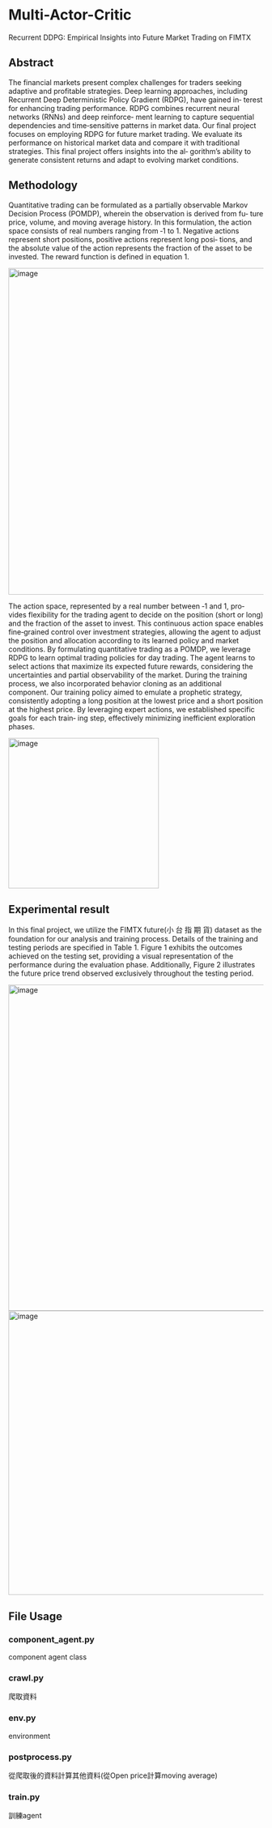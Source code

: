 # Multi-Actor-Critic
Recurrent DDPG: Empirical Insights into Future Market Trading on FIMTX

## Abstract
The financial markets present complex challenges for traders seeking adaptive and profitable strategies. Deep learning approaches, including Recurrent Deep Deterministic Policy Gradient (RDPG), have gained in‐ terest for enhancing trading performance.
RDPG combines recurrent neural networks (RNNs) and deep reinforce‐ ment learning to capture sequential dependencies and time‐sensitive patterns in market data.
Our final project focuses on employing RDPG for future market trading. We evaluate its performance on historical market data and compare it with traditional strategies. This final project offers insights into the al‐ gorithm’s ability to generate consistent returns and adapt to evolving market conditions.

## Methodology
Quantitative trading can be formulated as a partially observable Markov Decision Process (POMDP), wherein the observation is derived from fu‐ ture price, volume, and moving average history. In this formulation, the action space consists of real numbers ranging from ‐1 to 1. Negative actions represent short positions, positive actions represent long posi‐ tions, and the absolute value of the action represents the fraction of the asset to be invested. The reward function is defined in equation 1.

<img width="645" alt="image" src="https://github.com/jeannineshiu/Multi-Actor-Critic/assets/43820595/7fecf41d-c66b-4d6d-9c76-466c172d9899">

The action space, represented by a real number between ‐1 and 1, pro‐ vides flexibility for the trading agent to decide on the position (short or long) and the fraction of the asset to invest. This continuous action space enables fine‐grained control over investment strategies, allowing the agent to adjust the position and allocation according to its learned policy and market conditions.
By formulating quantitative trading as a POMDP, we leverage RDPG to learn optimal trading policies for day trading. The agent learns to select actions that maximize its expected future rewards, considering the uncertainties and partial observability of the market.
During the training process, we also incorporated behavior cloning as an additional component. Our training policy aimed to emulate a prophetic strategy, consistently adopting a long position at the lowest price and a short position at the highest price.
By leveraging expert actions, we established specific goals for each train‐ ing step, effectively minimizing inefficient exploration phases.

<img width="297" alt="image" src="https://github.com/jeannineshiu/Multi-Actor-Critic/assets/43820595/dcb59a8d-5900-43c4-b0c5-5e4ad10944bb">


## Experimental result
In this final project, we utilize the FIMTX future(小 台 指 期 貨) dataset as the foundation for our analysis and training process. Details of the training and testing periods are specified in Table 1. Figure 1 exhibits the outcomes achieved on the testing set, providing a visual representation of the performance during the evaluation phase. Additionally, Figure 2 illustrates the future price trend observed exclusively throughout the testing period.

<img width="644" alt="image" src="https://github.com/jeannineshiu/Multi-Actor-Critic/assets/43820595/3ea6b528-1c95-4e75-967c-25e1d801a315">

<img width="561" alt="image" src="https://github.com/jeannineshiu/Multi-Actor-Critic/assets/43820595/71a14167-b4ae-4045-bc1d-4e851ce17768">



## File Usage

### component_agent.py
component agent class

### crawl.py
爬取資料

### env.py
environment

### postprocess.py
從爬取後的資料計算其他資料(從Open price計算moving average)

### train.py
訓練agent
